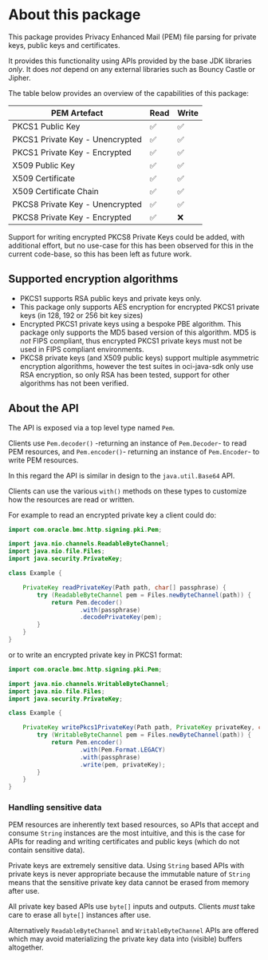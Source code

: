 # About this package

This package provides Privacy Enhanced Mail (PEM) file parsing for
private keys, public keys and certificates.

It provides this functionality using APIs provided by the base JDK libraries
*only*. It does *not* depend on any external libraries such as Bouncy Castle
or Jipher.

The table below provides an overview of the capabilities of this package:

| PEM Artefact                    | Read | Write |
|---------------------------------|------|-------|
| PKCS1 Public Key                | ✅    | ✅     |
| PKCS1 Private Key - Unencrypted | ✅    | ✅     |
| PKCS1 Private Key - Encrypted   | ✅    | ✅     |
| X509 Public Key                 | ✅    | ✅     |
| X509 Certificate                | ✅    | ✅     |
| X509 Certificate Chain          | ✅    | ✅     |
| PKCS8 Private Key - Unencrypted | ✅    | ✅     |
| PKCS8 Private Key - Encrypted   | ✅    | ❌     |

Support for writing encrypted PKCS8 Private Keys could be added, with
additional effort, but no use-case for this has been observed for this in
the current code-base, so this has been left as future work.

## Supported encryption algorithms

- PKCS1 supports RSA public keys and private keys only.
- This package only supports AES encryption for encrypted PKCS1 private keys
  (in 128, 192 or 256 bit key sizes)
- Encrypted PKCS1 private keys using a bespoke PBE algorithm. This package
  only supports the MD5 based version of this algorithm. MD5 is *not* FIPS
  compliant, thus encrypted PKCS1 private keys must not be used in FIPS
  compliant environments.
- PKCS8 private keys (and X509 public keys) support multiple asymmetric
  encryption algorithms, however the test suites in oci-java-sdk only
  use RSA encryption, so only RSA has been tested, support for other
  algorithms has not been verified.

## About the API

The API is exposed via a top level type named `Pem`.

Clients use `Pem.decoder()` -returning an instance of
`Pem.Decoder`- to read PEM resources, and `Pem.encoder()`- returning an instance
of `Pem.Encoder`- to write PEM resources.

In this regard the API is similar in design to the `java.util.Base64` API.

Clients can use the various `with()` methods on these types to customize
how the resources are read or written.

For example to read an encrypted private key a client could do:

```java
import com.oracle.bmc.http.signing.pki.Pem;

import java.nio.channels.ReadableByteChannel;
import java.nio.file.Files;
import java.security.PrivateKey;

class Example {

    PrivateKey readPrivateKey(Path path, char[] passphrase) {
        try (ReadableByteChannel pem = Files.newByteChannel(path)) {
            return Pem.decoder()
                    .with(passphrase)
                    .decodePrivateKey(pem);
        }
    }
}
```

or to write an encrypted private key in PKCS1 format:

```java
import com.oracle.bmc.http.signing.pki.Pem;

import java.nio.channels.WritableByteChannel;
import java.nio.file.Files;
import java.security.PrivateKey;

class Example {

    PrivateKey writePkcs1PrivateKey(Path path, PrivateKey privateKey, char[] passphrase) {
        try (WritableByteChannel pem = Files.newByteChannel(path)) {
            return Pem.encoder()
                    .with(Pem.Format.LEGACY)
                    .with(passphrase)
                    .write(pem, privateKey);
        }
    }
}
```

### Handling sensitive data

PEM resources are inherently text based resources, so APIs
that accept and consume `String` instances are the most intuitive,
and this is the case for APIs for reading and writing certificates and
public keys (which do not contain sensitive data).

Private keys are extremely sensitive data. Using `String` based APIs
with private keys is never appropriate because the immutable
nature of `String` means that the sensitive private key data cannot be erased
from memory after use.

All private key based APIs use `byte[]` inputs and outputs. Clients
*must* take care to erase all `byte[]` instances after use.

Alternatively `ReadableByteChannel` and `WritableByteChannel` APIs
are offered which may avoid materializing the private key data into (visible)
buffers altogether.
